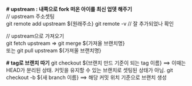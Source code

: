 

**# upstream : 내쪽으로 fork 떠온 아이를 최신 업뎃 해주기**   
// upstream 주소셋팅  
git remote add upstream ${원래주소}
git remote -v // 잘 추가되었나 확인  

// upstream으로 가져오기  
git fetch upstream => git merge ${가져올 브랜치명}   
또는 git pull upstream ${가져올 브랜치명}


**# tag로 브랜치 따기**
git checkout ${브랜치 만드 기준이 되는 tag 이름} ==> 이때는 HEAD가 분리된 상태. 커밋을 유지할 수 있는 브랜치로 셋팅된 상태가 아님.
git checkout -b ${새 branch 이름} ==> 해당 커밋 위치 기준으로 브랜치 생성

